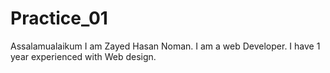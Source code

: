 # Practice_01
Assalamualaikum I am Zayed Hasan Noman. I am a web Developer. I have 1 year experienced with Web design.
